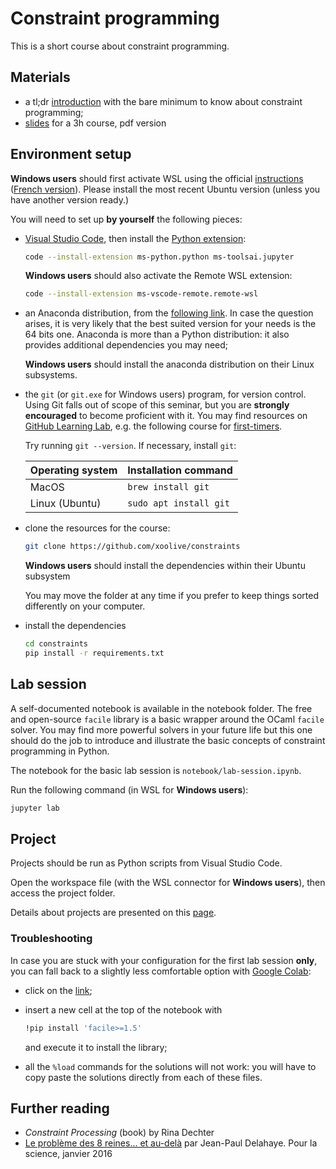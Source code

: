 # Constraint programming

This is a short course about constraint programming.

## Materials

- a tl;dr [introduction](https://github.com/xolearn/constraints/blob/master/documents/summary.pdf) with the bare minimum to know about constraint programming;
- [slides](https://github.com/xolearn/constraints/blob/master/documents/slides.pdf) for a 3h course, pdf version

## Environment setup

<div class="alert alert-warning">
<b>Windows users</b> should first activate WSL using the official <a href="https://docs.microsoft.com/en-us/windows/wsl/install-win10">instructions</a> (<a href="https://docs.microsoft.com/fr-fr/windows/wsl/install-win10">French version</a>). Please install the most recent Ubuntu version (unless you have another version ready.)
</div>

You will need to set up **by yourself** the following pieces:

- [Visual Studio Code](https://code.visualstudio.com/), then install the [Python extension](https://marketplace.visualstudio.com/items?itemName=ms-python.python):

  ```sh
  code --install-extension ms-python.python ms-toolsai.jupyter
  ```

  **Windows users** should also activate the Remote WSL extension:

  ```sh
  code --install-extension ms-vscode-remote.remote-wsl
  ```

- an Anaconda distribution, from the [following link](https://www.anaconda.com/products/individual). In case the question arises, it is very likely that the best suited version for your needs is the 64 bits one. Anaconda is more than a Python distribution: it also provides additional dependencies you may need;

  **Windows users** should install the anaconda distribution on their Linux subsystems.

- the `git` (or `git.exe` for Windows users) program, for version control. Using Git falls out of scope of this seminar, but you are **strongly encouraged** to become proficient with it. You may find resources on [GitHub Learning Lab](https://lab.github.com/), e.g. the following course for [first-timers](https://lab.github.com/lmachens/git-and-github-first-timers).

  Try running `git --version`. If necessary, install `git`:

  | Operating system | Installation command   |
  | ---------------- | ---------------------- |
  | MacOS            | `brew install git`     |
  | Linux (Ubuntu)   | `sudo apt install git` |

- clone the resources for the course:

  ```sh
  git clone https://github.com/xoolive/constraints
  ```

  **Windows users** should install the dependencies within their Ubuntu subsystem

  You may move the folder at any time if you prefer to keep things sorted differently on your computer.

- install the dependencies

  ```sh
  cd constraints
  pip install -r requirements.txt
  ```

## Lab session

A self-documented notebook is available in the notebook folder. The free and open-source `facile` library is a basic wrapper around the OCaml `facile` solver. You may find more powerful solvers in your future life but this one should do the job to introduce and illustrate the basic concepts of constraint programming in Python.

The notebook for the basic lab session is `notebook/lab-session.ipynb`.

Run the following command (in WSL for **Windows users**):

```sh
jupyter lab
```

## Project

Projects should be run as Python scripts from Visual Studio Code.

Open the workspace file (with the WSL connector for **Windows users**), then access the project folder.

Details about projects are presented on this [page](/constraints/problems).

### Troubleshooting

In case you are stuck with your configuration for the first lab session **only**, you can fall back to a slightly less comfortable option with [Google Colab](https://colab.research.google.com/github/xolearn/constraints/blob/master/notebooks/lab_session.ipynb):

- click on the [link](https://colab.research.google.com/github/xolearn/constraints/blob/master/notebooks/lab_session.ipynb);
- insert a new cell at the top of the notebook with

  ```sh
  !pip install 'facile>=1.5'
  ```

  and execute it to install the library;

- all the `%load` commands for the solutions will not work: you will have to copy paste the solutions directly from each of these files.

## Further reading

- _Constraint Processing_ (book) by Rina Dechter
- [Le problème des 8 reines... et au-delà](https://tinyurl.com/8reines) par Jean-Paul Delahaye.
  Pour la science, janvier 2016
